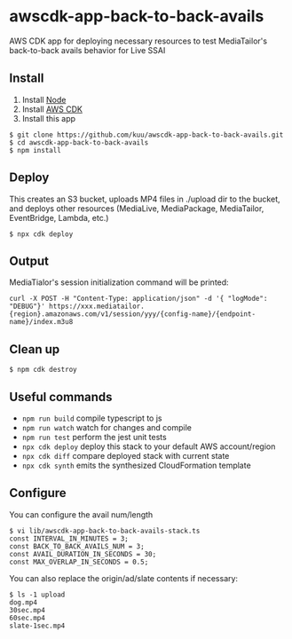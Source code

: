 # awscdk-app-back-to-back-avails

AWS CDK app for deploying necessary resources to test MediaTailor's back-to-back avails behavior for Live SSAI

## Install
1. Install [Node](https://nodejs.org)
2. Install [AWS CDK](https://docs.aws.amazon.com/cdk/v2/guide/getting_started.html)
3. Install this app
```
$ git clone https://github.com/kuu/awscdk-app-back-to-back-avails.git
$ cd awscdk-app-back-to-back-avails
$ npm install
```

## Deploy
This creates an S3 bucket, uploads MP4 files in ./upload dir to the bucket, and deploys other resources (MediaLive, MediaPackage, MediaTailor, EventBridge, Lambda, etc.)
```
$ npx cdk deploy
```

## Output
MediaTialor's session initialization command will be printed:
```
curl -X POST -H "Content-Type: application/json" -d '{ "logMode": "DEBUG"}' https://xxx.mediatailor.{region}.amazonaws.com/v1/session/yyy/{config-name}/{endpoint-name}/index.m3u8
```

## Clean up
```
$ npm cdk destroy
```

## Useful commands
* `npm run build`   compile typescript to js
* `npm run watch`   watch for changes and compile
* `npm run test`    perform the jest unit tests
* `npx cdk deploy`  deploy this stack to your default AWS account/region
* `npx cdk diff`    compare deployed stack with current state
* `npx cdk synth`   emits the synthesized CloudFormation template

## Configure
You can configure the avail num/length
```
$ vi lib/awscdk-app-back-to-back-avails-stack.ts
const INTERVAL_IN_MINUTES = 3;
const BACK_TO_BACK_AVAILS_NUM = 3;
const AVAIL_DURATION_IN_SECONDS = 30;
const MAX_OVERLAP_IN_SECONDS = 0.5;
```

You can also replace the origin/ad/slate contents if necessary:
```
$ ls -1 upload
dog.mp4
30sec.mp4
60sec.mp4
slate-1sec.mp4
```
